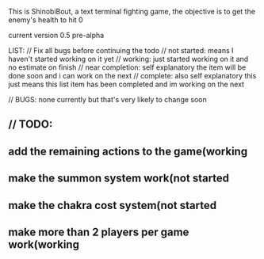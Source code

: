 This is ShinobiBout, a text terminal fighting game,
the objective is to get the enemy's health to hit 0 

current version 0.5 pre-alpha


LIST:
//
Fix all bugs before continuing the todo
//
not started: means I haven't started working on it yet
//
working: just started working on it and no estimate on finish
//
near completion: self explanatory the item will be done soon and i can work on the next
//
complete: also self explanatory this just means this list item has been completed and im working on the next

//
BUGS:
none currently but that's very likely to change soon

//
TODO:
--
add the remaining actions to the game(working
--
make the summon system work(not started
--
make the chakra cost system(not started
--
make more than 2 players per game work(working
--
